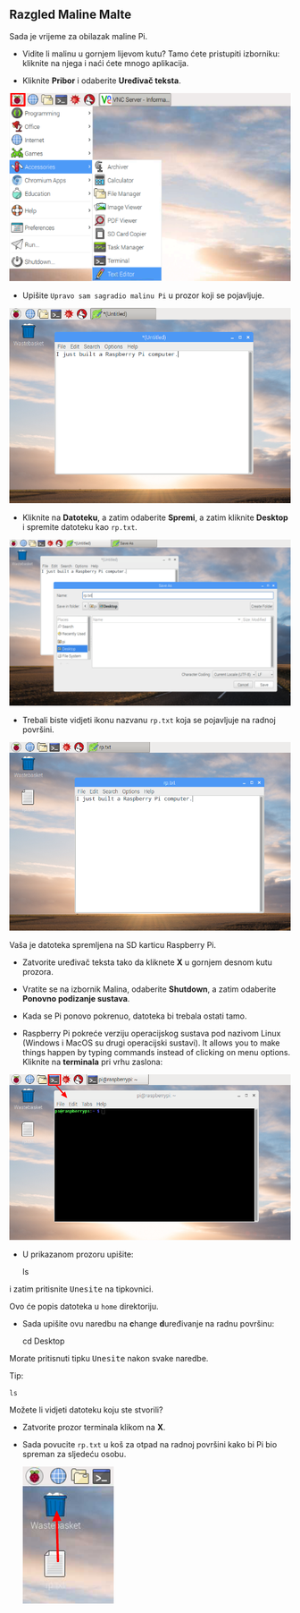 ## Razgled Maline Malte

Sada je vrijeme za obilazak maline Pi.

+ Vidite li malinu u gornjem lijevom kutu? Tamo ćete pristupiti izborniku: kliknite na njega i naći ćete mnogo aplikacija.

+ Kliknite **Pribor** i odaberite **Uređivač teksta**.

![zaslona](images/pi-accessories.png)

+ Upišite `Upravo sam sagradio malinu Pi` u prozor koji se pojavljuje.

![zaslona](images/pi-text-editor.png)

+ Kliknite na **Datoteku**, a zatim odaberite **Spremi**, a zatim kliknite **Desktop** i spremite datoteku kao `rp.txt`.

![zaslona](images/pi-save.png)

+ Trebali biste vidjeti ikonu nazvanu `rp.txt` koja se pojavljuje na radnoj površini.

![zaslona](images/pi-saved.png)

Vaša je datoteka spremljena na SD karticu Raspberry Pi.

+ Zatvorite uređivač teksta tako da kliknete **X** u gornjem desnom kutu prozora.

+ Vratite se na izbornik Malina, odaberite **Shutdown**, a zatim odaberite **Ponovno podizanje sustava**.

+ Kada se Pi ponovo pokrenuo, datoteka bi trebala ostati tamo.

+ Raspberry Pi pokreće verziju operacijskog sustava pod nazivom Linux (Windows i MacOS su drugi operacijski sustavi). It allows you to make things happen by typing commands instead of clicking on menu options. Kliknite na **terminala** pri vrhu zaslona:

![zaslona](images/pi-command-prompt.png)

+ U prikazanom prozoru upišite:

    ls
    

i zatim pritisnite <kbd>Unesite</kbd> na tipkovnici.

Ovo će popis datoteka u `home` direktoriju.

+ Sada upišite ovu naredbu na **c**hange **d**uređivanje na radnu površinu:

    cd Desktop
    

Morate pritisnuti tipku <kbd>Unesite</kbd> nakon svake naredbe.

Tip:

    ls
    

Možete li vidjeti datoteku koju ste stvorili?

+ Zatvorite prozor terminala klikom na **X**.

+ Sada povucite `rp.txt` u koš za otpad na radnoj površini kako bi Pi bio spreman za sljedeću osobu.
    
    ![zaslona](images/pi-waste.png)